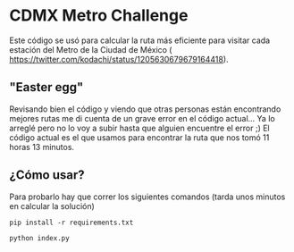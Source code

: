 # CDMX Metro Challenge
Este código se usó para calcular la ruta más eficiente para visitar cada estación del Metro de la Ciudad de México ( https://twitter.com/kodachi/status/1205630679679164418).

## "Easter egg"
Revisando bien el código y viendo que otras personas están encontrando mejores rutas me di cuenta de un grave error en el código actual... Ya lo arreglé pero no lo voy a subir hasta que alguien encuentre el error ;) El código actual es el que usamos para encontrar la ruta que nos tomó 11 horas 13 minutos.

## ¿Cómo usar?
Para probarlo hay que correr los siguientes comandos (tarda unos minutos en calcular la solución)

`pip install -r requirements.txt`

`python index.py`
